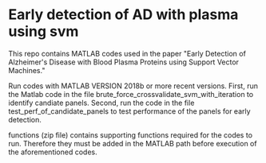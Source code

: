 # Early detection of AD with plasma using svm

This repo contains MATLAB codes used in the paper "Early Detection of Alzheimer's Disease with Blood Plasma Proteins using Support Vector Machines."

Run codes with MATLAB VERSION 2018b or more recent versions.
First, run the Matlab code in the file brute_force_crossvalidate_svm_with_iteration to identify candiate panels.
Second, run the code in the file test_perf_of_candidate_panels to test performance of the panels for early detection.

functions (zip file) contains supporting functions required for the codes to run. Therefore they must be added in the MATLAB path before execution of the aforementioned codes. 

